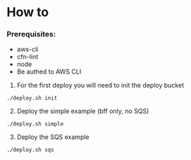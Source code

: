 # How to
### Prerequisites:
* aws-cli
* cfn-lint
* node
* Be authed to AWS CLI

1. For the first deploy you will need to init the deploy bucket
```
./deploy.sh init
```
2. Deploy the simple example (bff only, no SQS)
```
./deploy.sh simple
```
3. Deploy the SQS example
```
./deploy.sh sqs
```
